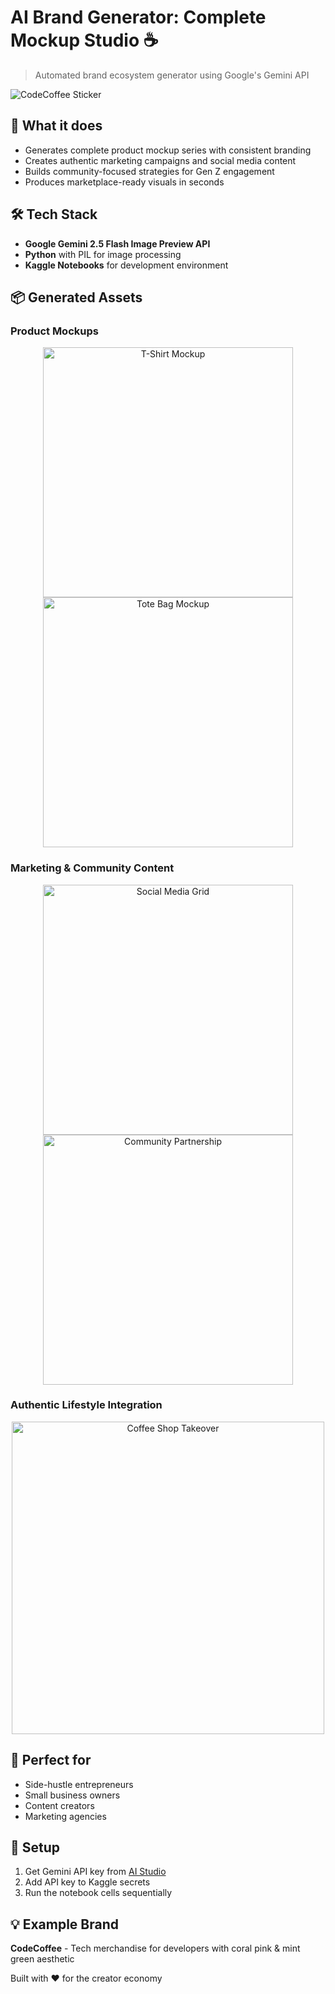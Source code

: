 # AI Brand Generator: Complete Mockup Studio ☕️

> Automated brand ecosystem generator using Google's Gemini API

![CodeCoffee Sticker](https://github.com/user-attachments/assets/2ef7ef0f-bec9-4801-9620-2e86f59dc1d4)

## 🚀 What it does
- Generates complete product mockup series with consistent branding
- Creates authentic marketing campaigns and social media content  
- Builds community-focused strategies for Gen Z engagement
- Produces marketplace-ready visuals in seconds

## 🛠️ Tech Stack
- **Google Gemini 2.5 Flash Image Preview API**
- **Python** with PIL for image processing
- **Kaggle Notebooks** for development environment

## 📦 Generated Assets

### Product Mockups
<div align="center">
 <img src="https://github.com/user-attachments/assets/95643e9a-d81b-451c-b8d8-eb4c24654294" width="400" alt="T-Shirt Mockup"/>
 <img src="https://github.com/user-attachments/assets/dff36b13-1c3e-43d2-815f-1577acac9aa7" width="400" alt="Tote Bag Mockup"/>
</div>

### Marketing & Community Content
<div align="center">
 <img src="https://github.com/user-attachments/assets/fd29bc4c-eeaf-4a8f-b0e4-9ed209df233d" width="400" alt="Social Media Grid"/>
 <img src="https://github.com/user-attachments/assets/b3c14c23-30c1-4ea7-bd08-9b782699db4e" width="400" alt="Community Partnership"/>
</div>

### Authentic Lifestyle Integration
<div align="center">
 <img src="https://github.com/user-attachments/assets/e0b3cd37-b521-474b-abde-339aba0d8791" width="500" alt="Coffee Shop Takeover"/>
</div>

## 🎯 Perfect for
- Side-hustle entrepreneurs
- Small business owners
- Content creators
- Marketing agencies

## 🔧 Setup
1. Get Gemini API key from [AI Studio](https://ai.studio/banana)
2. Add API key to Kaggle secrets
3. Run the notebook cells sequentially

## 💡 Example Brand
**CodeCoffee** - Tech merchandise for developers with coral pink & mint green aesthetic

Built with ❤️ for the creator economy
